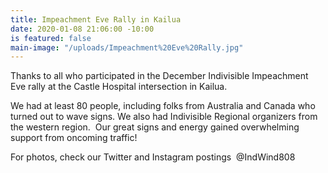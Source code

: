 ```yaml
---
title: Impeachment Eve Rally in Kailua
date: 2020-01-08 21:06:00 -10:00
is featured: false
main-image: "/uploads/Impeachment%20Eve%20Rally.jpg"
---
```


Thanks to all who participated in the December Indivisible Impeachment Eve rally at the Castle Hospital intersection in Kailua.

We had at least 80 people, including folks from Australia and Canada who turned out to wave signs. We also had Indivisible Regional organizers from the western region.  Our great signs and energy gained overwhelming support from oncoming traffic!

For photos, check our Twitter and Instagram postings  @IndWind808